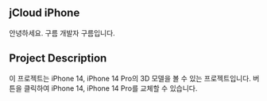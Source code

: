 ## jCloud iPhone
안녕하세요. 구름 개발자 구름입니다.

## Project Description
이 프로젝트는 iPhone 14, iPhone 14 Pro의 3D 모델을 볼 수 있는 프로젝트입니다.
버튼을 클릭하여 iPhone 14, iPhone 14 Pro를 교체할 수 있습니다.
